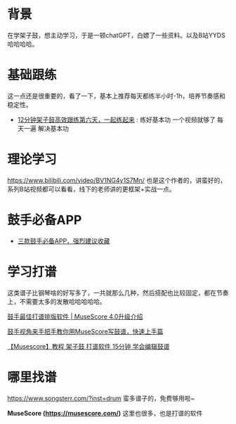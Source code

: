 # 背景

在学架子鼓，想主动学习，于是一顿chatGPT，白嫖了一些资料。以及B站YYDS哈哈哈哈。

# 基础跟练

这一点还是很重要的，看了一下，基本上推荐每天都练半小时-1h，培养节奏感和稳定性。

- [12分钟架子鼓高效跟练第六天，一起练起来](https://www.bilibili.com/video/BV1yH4y117pf/) : 练好基本功 一个视频就够了 每天一遍 解决基本功

# 理论学习 

https://www.bilibili.com/video/BV1NG4y1S7Mn/ 也是这个作者的，讲蛮好的，系列B站视频都可以看看，线下的老师讲的更框架+实战一点。

# 鼓手必备APP

- [三款鼓手必备APP，强烈建议收藏](https://www.bilibili.com/video/BV1XR4y1k7EZ/ )

# 学习打谱

这类谱子比钢琴啥的好写多了，一共就那么几种，然后搭配也比较固定，都在节奏上，不需要太多的发散哈哈哈哈哈。

[鼓手最佳打谱排版软件 | MuseScore 4.0升级介绍](https://www.bilibili.com/video/BV1H84y1P7rH/)

[鼓手视角来手把手教你用MuseScore写鼓谱，快速上手篇](https://www.bilibili.com/video/BV1RA41187i2/)

[【Musescore】教程 架子鼓 打谱软件 15分钟 学会编辑鼓谱](https://www.bilibili.com/video/BV14E411T7gq/)

# 哪里找谱

https://www.songsterr.com/?inst=drum 蛮多谱子的，免费够用啦~

**MuseScore (https://musescore.com/)** 这里也很多，也是打谱的软件




